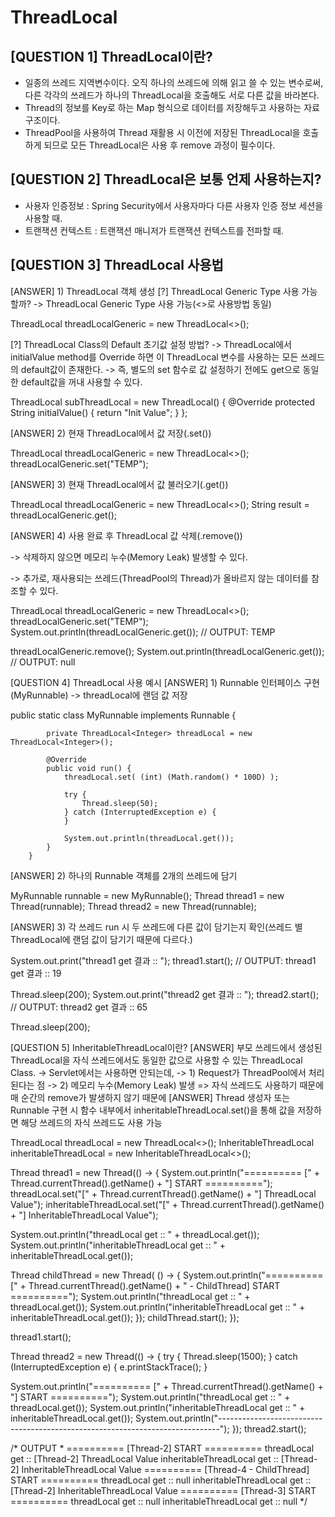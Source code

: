 # ThreadLocal
## [QUESTION 1] ThreadLocal이란?
- 일종의 쓰레드 지역변수이다. 오직 하나의 쓰레드에 의해 읽고 쓸 수 있는 변수로써, 다른 각각의 쓰레드가 하나의 ThreadLocal을 호출해도 서로 다른 값을 바라본다.
- Thread의 정보를 Key로 하는 Map 형식으로 데이터를 저장해두고 사용하는 자료구조이다.
- ThreadPool을 사용하여 Thread 재활용 시 이전에 저장된 ThreadLocal을 호출하게 되므로 모든 ThreadLocal은 사용 후 remove 과정이 필수이다.

## [QUESTION 2] ThreadLocal은 보통 언제 사용하는지?
- 사용자 인증정보 : Spring Security에서 사용자마다 다른 사용자 인증 정보 세션을 사용할 때.
- 트랜잭션 컨텍스트 : 트랜잭션 매니저가 트랜잭션 컨텍스트를 전파할 때.

## [QUESTION 3] ThreadLocal 사용법
[ANSWER] 1) ThreadLocal 객체 생성
[?] ThreadLocal Generic Type 사용 가능할까?
-> ThreadLocal Generic Type 사용 가능(<>로 사용방법 동일)

ThreadLocal<String> threadLocalGeneric = new ThreadLocal<>();

[?] ThreadLocal Class의 Default 초기값 설정 방법?
-> ThreadLocal에서 initialValue method를 Override 하면 이 ThreadLocal 변수를 사용하는 모든 쓰레드의 default값이 존재한다.
-> 즉, 별도의 set 함수로 값 설정하기 전에도 get으로 동일한 default값을 꺼내 사용할 수 있다.

ThreadLocal<String> subThreadLocal = new ThreadLocal<String>() {
			@Override
			protected String initialValue() {
				return "Init Value";
			}
		};
 


[ANSWER] 2) 현재 ThreadLocal에서 값 저장(.set())

ThreadLocal<String> threadLocalGeneric = new ThreadLocal<>();
threadLocalGeneric.set("TEMP");
 


[ANSWER] 3) 현재 ThreadLocal에서 값 불러오기(.get())

ThreadLocal<String> threadLocalGeneric = new ThreadLocal<>();
String result = threadLocalGeneric.get();
 


[ANSWER] 4) 사용 완료 후 ThreadLocal 값 삭제(.remove())

  -> 삭제하지 않으면 메모리 누수(Memory Leak) 발생할 수 있다.

  -> 추가로, 재사용되는 쓰레드(ThreadPool의 Thread)가 올바르지 않는 데이터를 참조할 수 있다.

ThreadLocal<String> threadLocalGeneric = new ThreadLocal<>();
threadLocalGeneric.set("TEMP");
System.out.println(threadLocalGeneric.get());
// OUTPUT: TEMP

threadLocalGeneric.remove();
System.out.println(threadLocalGeneric.get());
// OUTPUT: null
 
 


[QUESTION 4] ThreadLocal 사용 예시
[ANSWER] 1) Runnable 인터페이스 구현(MyRunnable) -> threadLocal에 랜덤 값 저장

public static class MyRunnable implements Runnable {

	        private ThreadLocal<Integer> threadLocal = new ThreadLocal<Integer>();

	        @Override
	        public void run() {
	            threadLocal.set( (int) (Math.random() * 100D) );
	    
	            try {
	                Thread.sleep(50);
	            } catch (InterruptedException e) {
	            }
	    
	            System.out.println(threadLocal.get());
	        }
	    }
 


[ANSWER] 2) 하나의 Runnable 객체를 2개의 쓰레드에 담기

MyRunnable runnable = new MyRunnable();
Thread thread1 = new Thread(runnable);
Thread thread2 = new Thread(runnable);
 


[ANSWER] 3) 각 쓰레드 run 시 두 쓰레드에 다른 값이 담기는지 확인(쓰레드 별 ThreadLocal에 랜덤 값이 담기기 때문에 다르다.)

System.out.print("thread1 get 결과 :: ");
thread1.start();
// OUTPUT: thread1 get 결과 :: 19

Thread.sleep(200);
System.out.print("thread2 get 결과 :: ");
thread2.start();
// OUTPUT: thread2 get 결과 :: 65

Thread.sleep(200);
 


[QUESTION 5] InheritableThreadLocal이란?
[ANSWER] 부모 쓰레드에서 생성된 ThreadLocal을 자식 쓰레드에서도 동일한 값으로 사용할 수 있는 ThreadLocal Class.
-> Servlet에서는 사용하면 안되는데,
-> 1) Request가 ThreadPool에서 처리된다는 점
-> 2) 메모리 누수(Memory Leak) 발생 => 자식 쓰레드도 사용하기 때문에 매 순간의 remove가 발생하지 않기 때문에
[ANSWER] Thread 생성자 또는 Runnable 구현 시 함수 내부에서 inheritableThreadLocal.set()을 통해 값을 저장하면 해당 쓰레드의 자식 쓰레드도 사용 가능

 

ThreadLocal<String> threadLocal = new ThreadLocal<>();
InheritableThreadLocal<String> inheritableThreadLocal = new InheritableThreadLocal<>();

Thread thread1 = new Thread(() -> {
System.out.println("========== [" + Thread.currentThread().getName() + "] START ==========");
threadLocal.set("[" + Thread.currentThread().getName() + "] ThreadLocal Value");
inheritableThreadLocal.set("[" + Thread.currentThread().getName() + "] InheritableThreadLocal Value");

System.out.println("threadLocal get :: " + threadLocal.get());
System.out.println("inheritableThreadLocal get :: " + inheritableThreadLocal.get());

Thread childThread = new Thread( () -> {
System.out.println("========== [" + Thread.currentThread().getName() + " - ChildThread] START ==========");
System.out.println("threadLocal get :: " + threadLocal.get());
System.out.println("inheritableThreadLocal get :: " + inheritableThreadLocal.get());
});
childThread.start();
});

thread1.start();

Thread thread2 = new Thread(() -> {
try {
Thread.sleep(1500);
} catch (InterruptedException e) {
e.printStackTrace();
}

System.out.println("========== [" + Thread.currentThread().getName() + "] START ==========");
System.out.println("threadLocal get :: " + threadLocal.get());
System.out.println("inheritableThreadLocal get :: " + inheritableThreadLocal.get());
System.out.println("------------------------------------------------------------------------------");
});
thread2.start();

/* OUTPUT
 *
========== [Thread-2] START ==========
threadLocal get :: [Thread-2] ThreadLocal Value
inheritableThreadLocal get :: [Thread-2] InheritableThreadLocal Value
========== [Thread-4 - ChildThread] START ==========
threadLocal get :: null
inheritableThreadLocal get :: [Thread-2] InheritableThreadLocal Value
========== [Thread-3] START ==========
threadLocal get :: null
inheritableThreadLocal get :: null
*/
